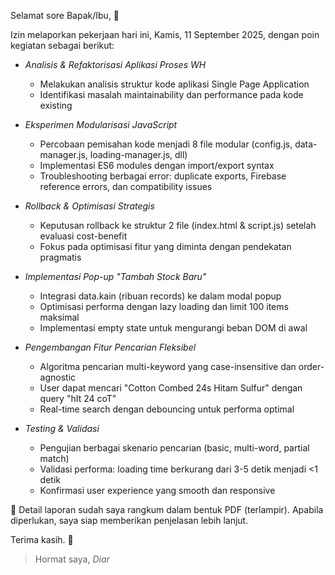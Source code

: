 Selamat sore Bapak/Ibu, 🙏

Izin melaporkan pekerjaan hari ini, Kamis, 11 September 2025, dengan poin kegiatan sebagai berikut:

* *Analisis & Refaktorisasi Aplikasi Proses WH*
  - Melakukan analisis struktur kode aplikasi Single Page Application
  - Identifikasi masalah maintainability dan performance pada kode existing

* *Eksperimen Modularisasi JavaScript*
  - Percobaan pemisahan kode menjadi 8 file modular (config.js, data-manager.js, loading-manager.js, dll)
  - Implementasi ES6 modules dengan import/export syntax
  - Troubleshooting berbagai error: duplicate exports, Firebase reference errors, dan compatibility issues

* *Rollback & Optimisasi Strategis*
  - Keputusan rollback ke struktur 2 file (index.html & script.js) setelah evaluasi cost-benefit
  - Fokus pada optimisasi fitur yang diminta dengan pendekatan pragmatis

* *Implementasi Pop-up "Tambah Stock Baru"*
  - Integrasi data.kain (ribuan records) ke dalam modal popup
  - Optimisasi performa dengan lazy loading dan limit 100 items maksimal
  - Implementasi empty state untuk mengurangi beban DOM di awal

* *Pengembangan Fitur Pencarian Fleksibel*
  - Algoritma pencarian multi-keyword yang case-insensitive dan order-agnostic
  - User dapat mencari "Cotton Combed 24s Hitam Sulfur" dengan query "hIt 24 coT"
  - Real-time search dengan debouncing untuk performa optimal

* *Testing & Validasi*
  - Pengujian berbagai skenario pencarian (basic, multi-word, partial match)
  - Validasi performa: loading time berkurang dari 3-5 detik menjadi <1 detik
  - Konfirmasi user experience yang smooth dan responsive

📎 Detail laporan sudah saya rangkum dalam bentuk PDF (terlampir).
Apabila diperlukan, saya siap memberikan penjelasan lebih lanjut.

Terima kasih. 🙏

> Hormat saya,
> *Diar*

